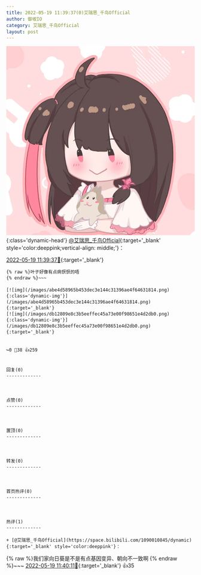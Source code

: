 ```yaml
---
title: 2022-05-19 11:39:37(0)艾瑞思_千鸟Official
author: 御坂IO
category: 艾瑞思_千鸟Official
layout: post
---
```


![img](/images/7e08840c56f251de28bdf766b647bd5fe9a5d50a.jpg){:class='dynamic-head'}
[@艾瑞思_千鸟Official](https://space.bilibili.com/1090010845/dynamic){:target='_blank' style='color:deeppink;vertical-align: middle;'}：

[2022-05-19 11:39:37🔗](https://t.bilibili.com/661825155790536721){:target='_blank'}

~~~
{% raw %}叶子好像有点病恹恹的唔
{% endraw %}~~~

[![img](/images/abe4d58965b453dec3e144c31396ae4f64631814.png){:class='dynamic-img'}](/images/abe4d58965b453dec3e144c31396ae4f64631814.png){:target='_blank'}
[![img](/images/db12809e8c3b5eeffec45a73e00f98651e4d2db0.png){:class='dynamic-img'}](/images/db12809e8c3b5eeffec45a73e00f98651e4d2db0.png){:target='_blank'}


↪️0 💬38 👍259


回复(0)
-------------



点赞(0)
-------------



置顶(0)
-------------



转发(0)
-------------



首页热评(0)
-------------



热评(1)
-------------

+ [@艾瑞思_千鸟Official](https://space.bilibili.com/1090010845/dynamic){:target='_blank' style='color:deeppink'}：
~~~
{% raw %}我们家向日葵是不是有点基因变异、朝向不一致啊
{% endraw %}~~~
[2022-05-19 11:40:11🔗](https://t.bilibili.com/661825155790536721#reply113525834768){:target='_blank'} 👍35


